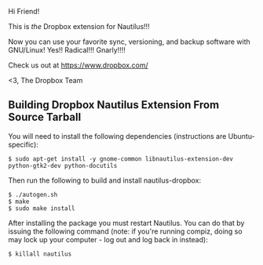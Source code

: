 Hi Friend!

This is *the* Dropbox extension for Nautilus!!!

Now you can use your favorite sync, versioning, and backup software with GNU/Linux!
Yes!! Radical!!! Gnarly!!!!

Check us out at https://www.dropbox.com/

<3,
The Dropbox Team

Building Dropbox Nautilus Extension From Source Tarball
--------------------------------------------------

You will need to install the following dependencies (instructions are Ubuntu-specific):

```
$ sudo apt-get install -y gnome-common libnautilus-extension-dev python-gtk2-dev python-docutils
```

Then run the following to build and install nautilus-dropbox:
```
$ ./autogen.sh
$ make
$ sudo make install
```

After installing the package you must restart Nautilus. You can do that by issuing the following command (note: if you're running compiz, doing so may lock up your computer - log out and log back in instead):

```
$ killall nautilus
```
